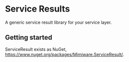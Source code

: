 # Service Results

A generic service result library for your service layer.

## Getting started

ServiceResult exists as NuGet, https://www.nuget.org/packages/Mimiware.ServiceResult/.
